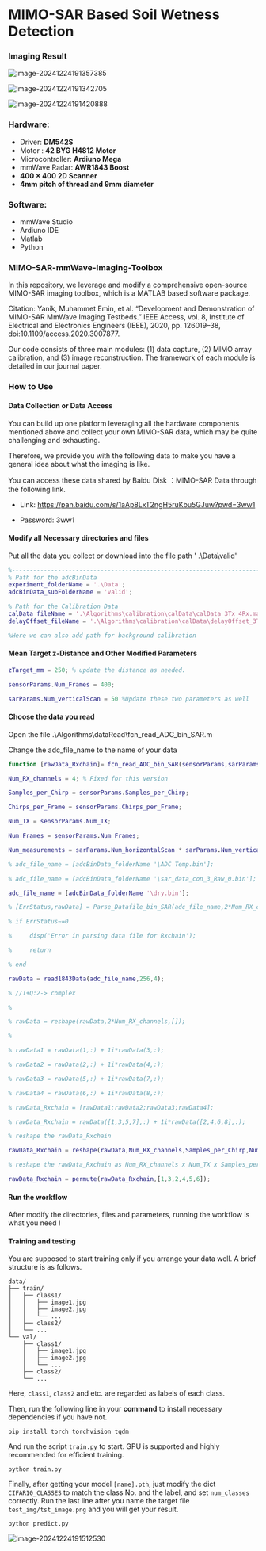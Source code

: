 # MIMO-SAR Based Soil Wetness Detection

### **Imaging Result**

![image-20241224191357385](README/image-20241224191357385.png)

![image-20241224191342705](README/image-20241224191342705.png)

![image-20241224191420888](README/image-20241224191420888.png)

### **Hardware:**

- Driver: **DM542S**
- Motor : **42 BYG H4812 Motor**
- Microcontroller: **Ardiuno Mega**
- mmWave Radar: **AWR1843 Boost**
- **400 $\times$ 400 2D Scanner**
- **4mm pitch of thread and 9mm diameter**

### **Software:**

- mmWave Studio
- Ardiuno IDE
- Matlab
- Python

### **MIMO-SAR-mmWave-Imaging-Toolbox**

In this repository, we leverage and modify  a comprehensive open-source MIMO-SAR imaging toolbox, which is a MATLAB based software package.

Citation: Yanik, Muhammet Emin, et al. “Development and Demonstration of MIMO-SAR MmWave Imaging Testbeds.” IEEE Access, vol. 8, Institute of Electrical and Electronics Engineers (IEEE), 2020, pp. 126019–38, doi:10.1109/access.2020.3007877.

Our code consists of three main modules: (1) data capture, (2) MIMO array calibration, and (3) image reconstruction. The framework of each module is detailed in our journal paper.

### **How to Use**

#### Data Collection or Data Access

You can build up one platform leveraging all the hardware components mentioned above and collect your own MIMO-SAR data, which may be quite challenging and exhausting.

Therefore, we provide you with the following data to make you have a general idea about what the imaging is like.

You can access these data shared by Baidu Disk ：MIMO-SAR Data  through the following link. 

- Link: https://pan.baidu.com/s/1aAp8LxT2ngH5ruKbu5GJuw?pwd=3ww1 

- Password: 3ww1

#### Modify all Necessary directories and files

Put all the data you collect or download into the file path ' .\Data\valid' 

```matlab
%--------------------------------------------------------------------------
% Path for the adcBinData
experiment_folderName = '.\Data';
adcBinData_subFolderName = 'valid';

% Path for the Calibration Data 
calData_fileName = '.\Algorithms\calibration\calData\calData_3Tx_4Rx.mat';
delayOffset_fileName = '.\Algorithms\calibration\calData\delayOffset_3Tx_4Rx.mat';

%Here we can also add path for background calibration 
```

#### Mean Target z-Distance and Other Modified Parameters

```matlab
zTarget_mm = 250; % update the distance as needed.

sensorParams.Num_Frames = 400;

sarParams.Num_verticalScan = 50 %Update these two parameters as well
```

#### Choose the data you read

Open the file  .\Algorithms\dataRead\fcn_read_ADC_bin_SAR.m

Change the adc_file_name to the name of your data

```matlab
function [rawData_Rxchain]= fcn_read_ADC_bin_SAR(sensorParams,sarParams,adcBinData_folderName)

Num_RX_channels = 4; % Fixed for this version

Samples_per_Chirp = sensorParams.Samples_per_Chirp;

Chirps_per_Frame = sensorParams.Chirps_per_Frame;

Num_TX = sensorParams.Num_TX;

Num_Frames = sensorParams.Num_Frames;

Num_measurements = sarParams.Num_horizontalScan * sarParams.Num_verticalScan;

% adc_file_name = [adcBinData_folderName '\ADC Temp.bin'];

% adc_file_name = [adcBinData_folderName '\sar_data_con_3_Raw_0.bin'];

adc_file_name = [adcBinData_folderName '\dry.bin'];

% [ErrStatus,rawData] = Parse_Datafile_bin_SAR(adc_file_name,2*Num_RX_channels,Samples_per_Chirp,Chirps_per_Frame*Num_TX,Num_Frames,Num_measurements);

% if ErrStatus~=0

%     disp('Error in parsing data file for Rxchain');

%     return

% end

rawData = read1843Data(adc_file_name,256,4);

% //I+Q:2-> complex

% 

% rawData = reshape(rawData,2*Num_RX_channels,[]);

% 

% rawData1 = rawData(1,:) + 1i*rawData(3,:);

% rawData2 = rawData(2,:) + 1i*rawData(4,:);

% rawData3 = rawData(5,:) + 1i*rawData(7,:);

% rawData4 = rawData(6,:) + 1i*rawData(8,:);

% rawData_Rxchain = [rawData1;rawData2;rawData3;rawData4];

% rawData_Rxchain = rawData([1,3,5,7],:) + 1i*rawData([2,4,6,8],:);

% reshape the rawData_Rxchain

rawData_Rxchain = reshape(rawData,Num_RX_channels,Samples_per_Chirp,Num_TX,Chirps_per_Frame,Num_Frames,Num_measurements);

% reshape the rawData_Rxchain as Num_RX_channels x Num_TX x Samples_per_Chirp x Chirps_per_Frame x Num_Frames x Num_measurements

rawData_Rxchain = permute(rawData_Rxchain,[1,3,2,4,5,6]);
```

#### Run the workflow

After modify the directories, files and parameters,  running the workflow is what you need !

#### Training and testing

You are supposed to start training only if you arrange your data well. A brief structure is as follows.

```
data/
├── train/
│   ├── class1/
│   │   ├── image1.jpg
│   │   ├── image2.jpg
│   │   └── ...
│   ├── class2/
│   └── ...
└── val/
    ├── class1/
    │   ├── image1.jpg
    │   ├── image2.jpg
    │   └── ...
    ├── class2/
    └── ...
```

Here, `class1`, `class2` and etc. are regarded as labels of each class.

Then, run the following line in your **command** to install necessary dependencies if you have not.

```
pip install torch torchvision tqdm
```

And run the script `train.py` to start. GPU is supported and highly recommended for efficient training.

```
python train.py
```

Finally, after getting your model `[name].pth`, just modify the dict `CIFAR10_CLASSES` to match the class No. and the label, and set `num_classes` correctly. Run the last line after you name the target file `test_img/tst_image.png` and you will get your result.

```
python predict.py
```

![image-20241224191512530](README/image-20241224191512530.png)
